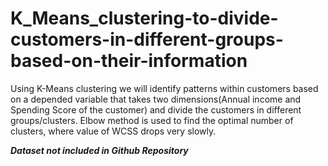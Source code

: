 # K_Means_clustering-to-divide-customers-in-different-groups-based-on-their-information
Using K-Means clustering we will identify patterns within customers based on a depended variable that takes two dimensions(Annual income and Spending Score of the customer) and divide the customers in different groups/clusters. Elbow method is used to find the optimal number of clusters, where value of WCSS drops very slowly.

***Dataset not included in Github Repository***
